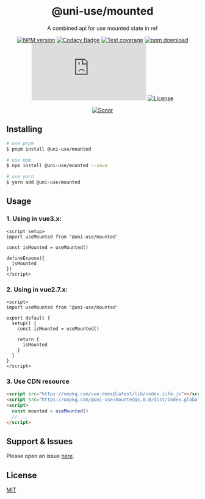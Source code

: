 <div style="text-align: center;" align="center">

# @uni-use/mounted

A combined api for use mounted state in ref

[![NPM version][npm-image]][npm-url]
[![Codacy Badge][codacy-image]][codacy-url]
[![Test coverage][codecov-image]][codecov-url]
[![npm download][download-image]][download-url]
[![gzip][gzip-image]][gzip-url]
[![License][license-image]][license-url]

[![Sonar][sonar-image]][sonar-url]

</div>

<div style="text-align: center; margin-bottom: 20px;" align="center">

</div>

## Installing

```bash
# use pnpm
$ pnpm install @uni-use/mounted

# use npm
$ npm install @uni-use/mounted --save

# use yarn
$ yarn add @uni-use/mounted
```

## Usage

### 1. Using in vue3.x:

```vue
<script setup>
import useMounted from '@uni-use/mounted'

const isMounted = useMounted()

defineExpose({
  isMounted
})
</script>
```

### 2. Using in vue2.7.x:

```vue
<script>
import useMounted from '@uni-use/mounted'

export default {
  setup() {
    const isMounted = useMounted()

    return {
      isMounted
    }
  }
}
</script>
```

### 3. Use CDN resource

```html
<script src="https://unpkg.com/vue-demi@latest/lib/index.iife.js"></script>
<script src="https://unpkg.com/@uni-use/mounted@1.0.0/dist/index.global.prod.js"></script>
<script>
  const mounted = useMounted()
  // ...
</script>
```

## Support & Issues

Please open an issue [here](https://github.com/saqqdy/uni-use/issues).

## License

[MIT](LICENSE)

[npm-image]: https://img.shields.io/npm/v/@uni-use/mounted.svg?style=flat-square
[npm-url]: https://npmjs.org/package/@uni-use/mounted
[codacy-image]: https://app.codacy.com/project/badge/Grade/f70d4880e4ad4f40aa970eb9ee9d0696
[codacy-url]: https://www.codacy.com/gh/saqqdy/@uni-use/mounted/dashboard?utm_source=github.com&utm_medium=referral&utm_content=saqqdy/@uni-use/mounted&utm_campaign=Badge_Grade
[codecov-image]: https://img.shields.io/codecov/c/github/saqqdy/@uni-use/mounted.svg?style=flat-square
[codecov-url]: https://codecov.io/github/saqqdy/@uni-use/mounted?branch=master
[download-image]: https://img.shields.io/npm/dm/@uni-use/mounted.svg?style=flat-square
[download-url]: https://npmjs.org/package/@uni-use/mounted
[gzip-image]: http://img.badgesize.io/https://unpkg.com/@uni-use/mounted/dist/index.global.prod.js?compression=gzip&label=gzip%20size:%20JS
[gzip-url]: http://img.badgesize.io/https://unpkg.com/@uni-use/mounted/dist/index.global.prod.js?compression=gzip&label=gzip%20size:%20JS
[license-image]: https://img.shields.io/badge/License-MIT-blue.svg
[license-url]: LICENSE
[sonar-image]: https://sonarcloud.io/api/project_badges/quality_gate?project=saqqdy_uni-use
[sonar-url]: https://sonarcloud.io/dashboard?id=saqqdy_uni-use
